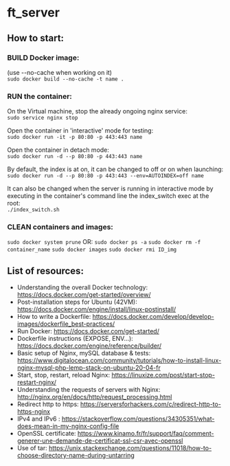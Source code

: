 # ft_server

## How to start:

### BUILD Docker image:  
 (use --no-cache when working on it)  
  `sudo docker build --no-cache -t name .`

### RUN the container:
On the Virtual machine, stop the already ongoing nginx service:  
  `sudo service nginx stop`

  Open the container in 'interactive' mode for testing:  
  `sudo docker run -it -p 80:80 -p 443:443 name`

  Open the container in detach mode:  
  `sudo docker run -d --p 80:80 -p 443:443 name`

  By default, the index is at on, it can be changed to off or on when launching:  
  `sudo docker run -d --p 80:80 -p 443:443 --env=AUTOINDEX=off name`

  It can also be changed when the server is running in interactive mode by executing in the container's command line the index_switch exec at the root:  
  `./index_switch.sh`

### CLEAN containers and images:
  `sudo docker system prune`
  OR:
  `sudo docker ps -a`
  `sudo docker rm -f container_name`
  `sudo docker images`
  `sudo docker rmi ID_img`  


## List of resources:

* Understanding the overall Docker technology: https://docs.docker.com/get-started/overview/
* Post-installation steps for Ubuntu (42VM): https://docs.docker.com/engine/install/linux-postinstall/
* How to write a Dockerfile: https://docs.docker.com/develop/develop-images/dockerfile_best-practices/
* Run Docker: https://docs.docker.com/get-started/
* Dockerfile instructions (EXPOSE, ENV...): https://docs.docker.com/engine/reference/builder/
* Basic setup of Nginx, mySQL database & tests: https://www.digitalocean.com/community/tutorials/how-to-install-linux-nginx-mysql-php-lemp-stack-on-ubuntu-20-04-fr
* Start, stop, restart, reload Nginx: https://linuxize.com/post/start-stop-restart-nginx/
* Understanding the requests of servers with Nginx: http://nginx.org/en/docs/http/request_processing.html
* Redirect http to https: https://serversforhackers.com/c/redirect-http-to-https-nginx
* IPv4 and IPv6 : https://stackoverflow.com/questions/34305351/what-does-mean-in-my-nginx-config-file
* OpenSSL certificate: https://www.kinamo.fr/fr/support/faq/comment-generer-une-demande-de-certificat-ssl-csr-avec-openssl
* Use of tar: https://unix.stackexchange.com/questions/11018/how-to-choose-directory-name-during-untarring
